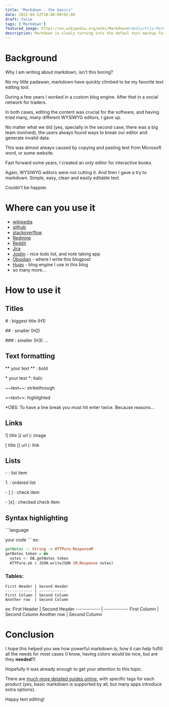 ```yaml
---
title: "Markdown - the basics"
date: 2022-04-22T18:00:00+02:00
draft: false
tags: ['Markdown']
featured_image: https://en.wikipedia.org/wiki/Markdown#/media/File:Markdown-mark.svg
description: Markdown is slowly turning into the defaul text markup for the internet. Why is that?
---
```


# Background

Why I am writing about markdown, isn't this boring?

No my little padawan, markdown have quickly climbed to be my favorite text editing tool.

During a few years I worked in a custom blog engine. After that in a social network for traders. 

In both cases, editing the content was crucial for the software, and having tried many, *many* different WYSIWYG editors, I gave up.

No matter what we did (yes, specially in the second case, there was a big team involved), the users always found ways to break our editor and generate invalid data. 

This was almost always caused by copying and pasting text from Microsoft word, or some website.

Fast forward some years, I created an only editor for interactive books. 

Again, WYSIWYG editors were not cutting it. And then I gave a try to markdown. Simple, easy, clean and easily editable text. 

Couldn't be happier.

# Where can you use it

- [wikipedia](https://www.wikipedia.com/)
- [github](https://www.github.com/)
- [stackoverflow](https://www.stackoverflow.com/)
- [Redmine](https://www.redmine.org/)
- [Reddit](https://www.reddit.com)
- [Jira](https://www.atlassian.com/software/jira)
- [Joplin](https://joplinapp.org/) - nice todo list, and note taking app
- [Obsidian](https://obsidian.md/) - where I write this blogpost
- [Hugo](https://gohugo.io/) - blog engine I use in this blog
- so many more...

# How to use it

## Titles
\# : biggest title (H1)

\#\# : smaller (H2)

\#\#\# : smaller (H3)
...

## Text formatting
\*\* your text \*\* : bold

\* your text \*: italic

\~\~text\~\~: strikethrough

\=\=text\=\=: highlighted

\*OBS: To have a line break you must hit enter twice. Because reasons...

## Links
\!\[ title \]\( url \): image

\[ title \]\( url \): link

## Lists
\- : list item 

1\. : ordered list

\- \[ \] : check item

\- \[x\] : checked check item

## Syntax highlighting
\`\`\`language

your code
\`\`\`
ex:
```haskell
getNotes :: String -> HTTPure.ResponseM
getNotes token = do
  notes <- DB.getNotes token
  HTTPure.ok $ JSON.writeJSON (M.Response notes)
```

### Tables:
```
First Header | Second Header
------------ | ------------
First Column | Second Column
Another row  | Second Column
```

ex:
First Header | Second Header
------------ | ------------
First Column | Second Column
Another row  | Second Column


# Conclusion
I hope this helped you see how powerful markdown is, how it can help fulfill all the needs for most cases (I know, having colors would be nice, but are they **needed**?)

Hopefully it was already enough to get your attention to this topic.

There are [much more detailed guides online](https://www.w3schools.io/file/markdown-introduction/), with specific tags for each product (yes, basic markdown is supported by all, but many apps introduce extra options).

Happy text editing!